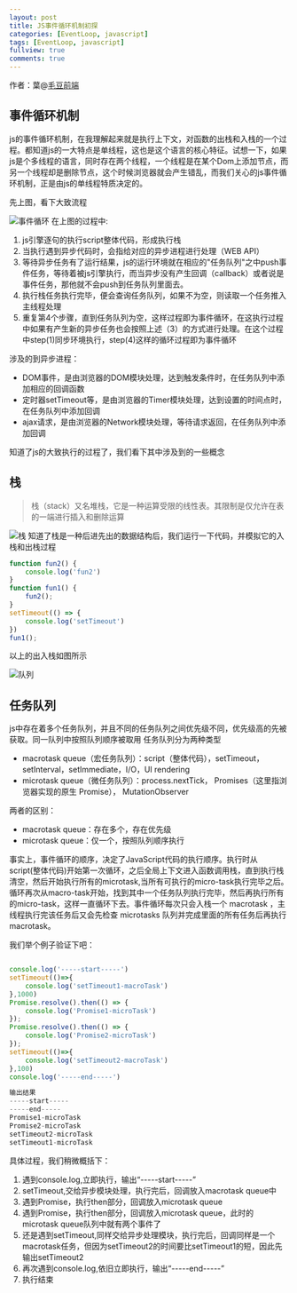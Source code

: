```yaml
---
layout: post
title: JS事件循环机制初探
categories: [EventLoop, javascript]
tags: [EventLoop, javascript]
fullview: true
comments: true
---
```


作者：葉@[毛豆前端](https://maodoufe.github.io/)

## 事件循环机制

js的事件循环机制，在我理解起来就是执行上下文，对函数的出栈和入栈的一个过程。都知道js的一大特点是单线程，这也是这个语言的核心特征。试想一下，如果js是个多线程的语言，同时存在两个线程，一个线程是在某个Dom上添加节点，而另一个线程却是删除节点，这个时候浏览器就会产生错乱，而我们关心的js事件循环机制，正是由js的单线程特质决定的。

先上图，看下大致流程

![事件循环](https://user-gold-cdn.xitu.io/2019/4/16/16a253b035386d4e?w=1072&h=748&f=png&s=108278)
在上图的过程中:

 1. js引擎逐句的执行script整体代码，形成执行栈
 2. 当执行遇到异步代码时，会指给对应的异步进程进行处理（WEB API）
 3. 等待异步任务有了运行结果，js的运行环境就在相应的"任务队列"之中push事件任务，等待着被js引擎执行，而当异步没有产生回调（callback）或者说是事件任务，那他就不会push到任务队列里面去。
 4. 执行栈任务执行完毕，便会查询任务队列，如果不为空，则读取一个任务推入主线程处理
 5. 重复第4个步骤，直到任务队列为空，这样过程即为事件循环，在这执行过程中如果有产生新的异步任务也会按照上述（3）的方式进行处理。在这个过程中step(1)同步环境执行，step(4)这样的循环过程即为事件循环
 
 涉及的到异步进程：
 - DOM事件，是由浏览器的DOM模块处理，达到触发条件时，在任务队列中添加相应的回调函数
 - 定时器setTimeout等，是由浏览器的Timer模块处理，达到设置的时间点时，在任务队列中添加回调
 - ajax请求，是由浏览器的Network模块处理，等待请求返回，在任务队列中添加回调

知道了js的大致执行的过程了，我们看下其中涉及到的一些概念
##  栈
> 栈（stack）又名堆栈，它是一种运算受限的线性表。其限制是仅允许在表的一端进行插入和删除运算

![栈](https://user-gold-cdn.xitu.io/2019/4/16/16a253b97fbf6a76?w=2240&h=1054&f=jpeg&s=113239)
知道了栈是一种后进先出的数据结构后，我们运行一下代码，并模拟它的入栈和出栈过程

```javascript
function fun2() {
    console.log('fun2')
}
function fun1() {
    fun2();
}
setTimeout(() => {
	console.log('setTimeout')
})
fun1();
```
以上的出入栈如图所示

![队列](https://user-gold-cdn.xitu.io/2019/4/16/16a253c6afe2a563?w=1044&h=456&f=png&s=39593)
## 任务队列
js中存在着多个任务队列，并且不同的任务队列之间优先级不同，优先级高的先被获取。同一队列中按照队列顺序被取用
任务队列分为两种类型

 - macrotask queue（宏任务队列）：script（整体代码），setTimeout， setInterval，setImmediate，I/O，UI rendering
 - microtask queue（微任务队列）：process.nextTick， Promises（这里指浏览器实现的原生 Promise）， MutationObserver

两者的区别：

 - macrotask queue：存在多个，存在优先级
 - microtask queue：仅一个，按照队列顺序执行

事实上，事件循环的顺序，决定了JavaScript代码的执行顺序。执行时从script(整体代码)开始第一次循环，之后全局上下文进入函数调用栈，直到执行栈清空，然后开始执行所有的microtask,当所有可执行的micro-task执行完毕之后。循环再次从macro-task开始，找到其中一个任务队列执行完毕，然后再执行所有的micro-task，这样一直循环下去。事件循环每次只会入栈一个 macrotask ，主线程执行完该任务后又会先检查 microtasks 队列并完成里面的所有任务后再执行 macrotask。

我们举个例子验证下吧：
```javascript	

console.log('-----start-----')
setTimeout(()=>{
	console.log('setTimeout1-macroTask')
},1000)
Promise.resolve().then(() => {
    console.log('Promise1-microTask')
});
Promise.resolve().then(() => {
    console.log('Promise2-microTask')
});
setTimeout(()=>{
	console.log('setTimeout2-macroTask')
},100)
console.log('-----end-----')

输出结果
-----start-----
-----end-----
Promise1-microTask
Promise2-microTask
setTimeout2-microTask
setTimeout1-microTask

```
具体过程，我们稍微概括下：

 1. 遇到console.log,立即执行，输出“-----start-----”
 2. setTimeout,交给异步模块处理，执行完后，回调放入macrotask queue中
 3. 遇到Promise，执行then部分，回调放入microtask queue
 4. 遇到Promise，执行then部分，回调放入microtask queue，此时的microtask queue队列中就有两个事件了
 5. 还是遇到setTimeout,同样交给异步处理模块，执行完后，回调同样是一个macrotask任务，但因为setTimeout2的时间要比setTimeout1的短，因此先输出setTimeout2
 6. 再次遇到console.log,依旧立即执行，输出“-----end-----”
 7. 执行结束